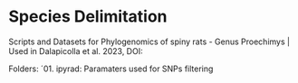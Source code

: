# Species Delimitation

Scripts and Datasets for Phylogenomics of spiny rats - Genus Proechimys | Used in Dalapicolla et al. 2023, DOI:

Folders:
´01. ipyrad: Paramaters used for SNPs filtering


